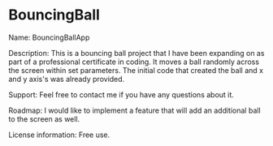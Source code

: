 # BouncingBall


Name: BouncingBallApp


Description: This is a bouncing ball project that I have been expanding on as part of a professional certificate in coding. It moves a ball randomly across the screen within set parameters. The initial code that created the ball and x and y axis's was already provided. 

Support: Feel free to contact me if you have any questions about it. 

Roadmap: I would like to implement a feature that will add an additional ball to the screen as well. 


License information: Free use. 
